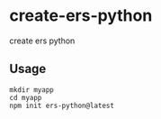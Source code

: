 # create-ers-python
create ers python

## Usage

```
mkdir myapp
cd myapp 
npm init ers-python@latest

```
